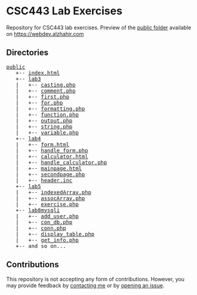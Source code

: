 # CSC443 Lab Exercises
Repository for CSC443 lab exercises. Preview of the [public folder](public/) available on https://webdev.alzhahir.com

## Directories
<pre>
<a href="public/">public</a>
&nbsp;&nbsp;&nbsp;+-- <a href="https://webdev.alzhahir.com/">index.html</a>
&nbsp;&nbsp;&nbsp;+-- <a href="https://webdev.alzhahir.com/lab3">lab3</a>
&nbsp;&nbsp;&nbsp;|&nbsp;&nbsp;&nbsp;+-- <a href="https://webdev.alzhahir.com/lab3/casting.php">casting.php</a>
&nbsp;&nbsp;&nbsp;|&nbsp;&nbsp;&nbsp;+-- <a href="https://webdev.alzhahir.com/lab3/comment.php">comment.php</a>
&nbsp;&nbsp;&nbsp;|&nbsp;&nbsp;&nbsp;+-- <a href="https://webdev.alzhahir.com/lab3/first.php">first.php</a>
&nbsp;&nbsp;&nbsp;|&nbsp;&nbsp;&nbsp;+-- <a href="https://webdev.alzhahir.com/lab3/for.php">for.php</a>
&nbsp;&nbsp;&nbsp;|&nbsp;&nbsp;&nbsp;+-- <a href="https://webdev.alzhahir.com/lab3/formatting.php">formatting.php</a>
&nbsp;&nbsp;&nbsp;|&nbsp;&nbsp;&nbsp;+-- <a href="https://webdev.alzhahir.com/lab3/function.php">function.php</a>
&nbsp;&nbsp;&nbsp;|&nbsp;&nbsp;&nbsp;+-- <a href="https://webdev.alzhahir.com/lab3/output.php">output.php</a>
&nbsp;&nbsp;&nbsp;|&nbsp;&nbsp;&nbsp;+-- <a href="https://webdev.alzhahir.com/lab3/string.php">string.php</a>
&nbsp;&nbsp;&nbsp;|&nbsp;&nbsp;&nbsp;+-- <a href="https://webdev.alzhahir.com/lab3/variable.php">variable.php</a>
&nbsp;&nbsp;&nbsp;+-- <a href="https://webdev.alzhahir.com/lab4">lab4</a>
&nbsp;&nbsp;&nbsp;|&nbsp;&nbsp;&nbsp;+-- <a href="https://webdev.alzhahir.com/lab4/form.html">form.html</a>
&nbsp;&nbsp;&nbsp;|&nbsp;&nbsp;&nbsp;+-- <a href="https://webdev.alzhahir.com/lab4/handle_form.php">handle_form.php</a>
&nbsp;&nbsp;&nbsp;|&nbsp;&nbsp;&nbsp;+-- <a href="https://webdev.alzhahir.com/lab4/calculator.html">calculator.html</a>
&nbsp;&nbsp;&nbsp;|&nbsp;&nbsp;&nbsp;+-- <a href="https://webdev.alzhahir.com/lab4/handle_calculator.php">handle_calculator.php</a>
&nbsp;&nbsp;&nbsp;|&nbsp;&nbsp;&nbsp;+-- <a href="https://webdev.alzhahir.com/lab4/mainpage.html">mainpage.html</a>
&nbsp;&nbsp;&nbsp;|&nbsp;&nbsp;&nbsp;+-- <a href="https://webdev.alzhahir.com/lab4/secondpage.php">secondpage.php</a>
&nbsp;&nbsp;&nbsp;|&nbsp;&nbsp;&nbsp;+-- <a href="https://webdev.alzhahir.com/lab4/header.inc">header.inc</a>
&nbsp;&nbsp;&nbsp;+-- <a href="https://webdev.alzhahir.com/lab5">lab5</a>
&nbsp;&nbsp;&nbsp;|&nbsp;&nbsp;&nbsp;+-- <a href="https://webdev.alzhahir.com/lab5/indexedArray.php">indexedArray.php</a>
&nbsp;&nbsp;&nbsp;|&nbsp;&nbsp;&nbsp;+-- <a href="https://webdev.alzhahir.com/lab5/assocArray.php">assocArray.php</a>
&nbsp;&nbsp;&nbsp;|&nbsp;&nbsp;&nbsp;+-- <a href="https://webdev.alzhahir.com/lab5/exercise.php">exercise.php</a>
&nbsp;&nbsp;&nbsp;+-- <a href="https://webdev.alzhahir.com/lab8mysqli">lab8mysqli</a>
&nbsp;&nbsp;&nbsp;|&nbsp;&nbsp;&nbsp;+-- <a href="https://webdev.alzhahir.com/lab8mysqli/add_user.php">add_user.php</a>
&nbsp;&nbsp;&nbsp;|&nbsp;&nbsp;&nbsp;+-- <a href="https://webdev.alzhahir.com/lab8mysqli/con_db.php">con_db.php</a>
&nbsp;&nbsp;&nbsp;|&nbsp;&nbsp;&nbsp;+-- <a href="https://webdev.alzhahir.com/lab8mysqli/conn.php">conn.php</a>
&nbsp;&nbsp;&nbsp;|&nbsp;&nbsp;&nbsp;+-- <a href="https://webdev.alzhahir.com/lab8mysqli/display_table.php">display_table.php</a>
&nbsp;&nbsp;&nbsp;|&nbsp;&nbsp;&nbsp;+-- <a href="https://webdev.alzhahir.com/lab8mysqli/get_info.php">get_info.php</a>
&nbsp;&nbsp;&nbsp;+-- and so on...
</pre>


## Contributions
This repository is not accepting any form of contributions. However, you may provide feedback by [contacting me](https://www.alzhahir.com/contact) or by [opening an issue](https://github.com/alzhahir/csc443/issues).